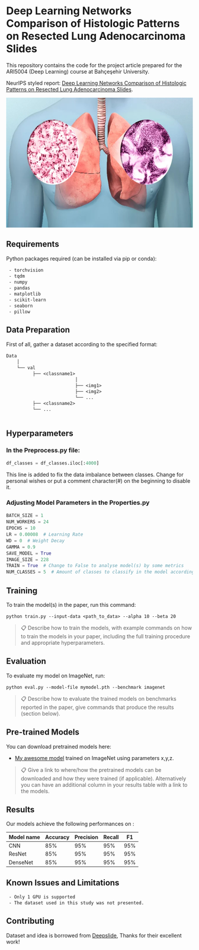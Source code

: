 
# Deep Learning Networks Comparison of Histologic Patterns on Resected Lung Adenocarcinoma Slides

This repository contains the code for the project article prepared for the ARI5004 (Deep Learning) course at Bahçeşehir University. 

NeurIPS styled report: [Deep Learning Networks Comparison of Histologic Patterns on Resected Lung
Adenocarcinoma Slides](hhttps://drive.google.com/file/d/1fs-4PK2iSX_sbzeuIlnXxy6YzBW0D-fZ/view?usp=sharing).

<p align="center">
<img src="etc/lung-cancer.jpg" height=350>
</p>

## Requirements

Python packages required (can be installed via pip or conda):

``` 
 - torchvision
 - tqdm
 - numpy
 - pandas
 - matplotlib
 - scikit-learn
 - seaborn
 - pillow
```

## Data Preparation

First of all, gather a dataset according to the specified format:

```
Data
    │
    └── val
          ├── <classname1>
                          │ 
                          ├── <img1>
                          ├── <img2>
                          └── ...
          ├── <classname2>  
          └── ...    
      
```

## Hyperparameters

### In the Preprocess.py file:
``` python
df_classes = df_classes.iloc[:4000]
```
This line is added to fix the data imbalance between classes. 
Change for personal wishes or put a comment character(#) on the beginning to disable it.

### Adjusting Model Parameters in the Properties.py

```python
BATCH_SIZE = 1
NUM_WORKERS = 24
EPOCHS = 10
LR = 0.00008  # Learning Rate
WD = 0  # Weight Decay
GAMMA = 0.9
SAVE_MODEL = True
IMAGE_SIZE = 228
TRAIN = True  # Change to False to analyse model(s) by some metrics
NUM_CLASSES = 5  # Amount of classes to classify in the model according to the dataset
```

## Training

To train the model(s) in the paper, run this command:

```train
python train.py --input-data <path_to_data> --alpha 10 --beta 20
```

>📋  Describe how to train the models, with example commands on how to train the models in your paper, including the full training procedure and appropriate hyperparameters.

## Evaluation

To evaluate my model on ImageNet, run:

```eval
python eval.py --model-file mymodel.pth --benchmark imagenet
```

>📋  Describe how to evaluate the trained models on benchmarks reported in the paper, give commands that produce the results (section below).

## Pre-trained Models

You can download pretrained models here:

- [My awesome model](https://drive.google.com/mymodel.pth) trained on ImageNet using parameters x,y,z. 

>📋  Give a link to where/how the pretrained models can be downloaded and how they were trained (if applicable).  Alternatively you can have an additional column in your results table with a link to the models.

## Results

Our models achieve the following performances on :


| Model name | Accuracy | Precision | Recall | F1  |
|------------|----------|-----------|--------|-----|
| CNN        | 85%      | 95%       | 95%    | 95% |
| ResNet     | 85%      | 95%       | 95%    | 95% |
| DenseNet   | 85%      | 95%       | 95%    | 95% |


## Known Issues and Limitations

```
 - Only 1 GPU is supported
 - The dataset used in this study was not presented.
```

## Contributing

Dataset and idea is borrowed from [Deepslide](https://github.com/BMIRDS/deepslide), Thanks for their excellent work!